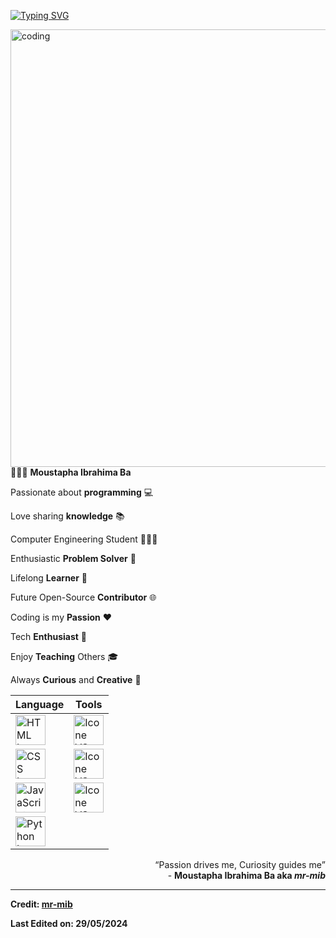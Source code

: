 <!-- SVG TYPING -->
[![Typing SVG](https://readme-typing-svg.herokuapp.com?color=007FFF&size=35&center=true&vCenter=true&width=1000&lines=Hi+there+👋;Welcome+to+my+GitHub+profile!+🤗;My+name+is+Moustapha+Ibrahima+Ba+👨🏾;I+am+a+computer+science+engineering+student+🧑🏾‍🎓;I+am+passionate+about+programming+💻;I+love+sharing+knowledge+📚;I+am+an+enthusiastic+problem+solver+🧩;I+am+a+lifelong+learner+📖;I+would+like+to+be+an+open-source+contributor+🌐;Coding+is+my+passion+❤️;I+am+a+tech+enthusiast+🚀;I+enjoy+teaching+others+🎓;I+am+always+curious+and+creative+🧠)](https://git.io/typing-svg)

<!-- ILLUSTRATION'S IMAGE -->
<img align="right" alt ="coding" width="700" src="https://technostupid.com/frontend/images/95116-coder.gif">

<!-- DESCRIPTION -->
👨🏾‍💻 **Moustapha Ibrahima Ba**

Passionate about **programming** 💻 

Love sharing **knowledge** 📚 

Computer Engineering Student 🧑🏾‍🎓 

Enthusiastic **Problem Solver** 🧩 

Lifelong **Learner** 📖 

Future Open-Source **Contributor** 🌐 

Coding is my **Passion** ❤️ 

Tech **Enthusiast** 🚀 

Enjoy **Teaching** Others 🎓 

Always **Curious** and **Creative** 🧠

<!-- LANGUAGE & TOOLS -->
<div>

| Language                                                  | Tools                                                        |
| --------------------------------------------------------- | --------------------------------------------------------- |
| [<img height="48px" width="48px" alt="HTML Icon" src="https://skillicons.dev/icons?i=html"/>](https://developer.mozilla.org/en-US/docs/Web/HTML) | [<img height="48px" width="48px" alt="Icone VS-Code" src="https://skillicons.dev/icons?i=vscode"/>](https://code.visualstudio.com/) |
| [<img height="48px" width="48px" alt="CSS Icon" src="https://skillicons.dev/icons?i=css"/>](https://developer.mozilla.org/en-US/docs/Web/CSS) | [<img height="48px" width="48px" alt="Icone VS-Code" src="https://skillicons.dev/icons?i=github"/>](https://github.com/) |
| [<img height="48px" width="48px" alt="JavaScript Icon" src="https://skillicons.dev/icons?i=javascript"/>](https://developer.mozilla.org/en-US/docs/Web/JavaScript) | [<img height="48px" width="48px" alt="Icone VS-Code" src="https://skillicons.dev/icons?i=git"/>](https://git-scm.com/) |
| [<img height="48px" width="48px" alt="Python Icon" src="https://skillicons.dev/icons?i=python"/>](https://www.python.org/) |

</div>

<!-- QUOTE -->
<p align="right">
    <q>Passion drives me, Curiosity guides me</q> <br> 
    - <b>Moustapha Ibrahima Ba<b> aka <i>mr-mib</i>
</p>

------
Credit: [mr-mib](https://github.com/mr-mib)

Last Edited on: 29/05/2024